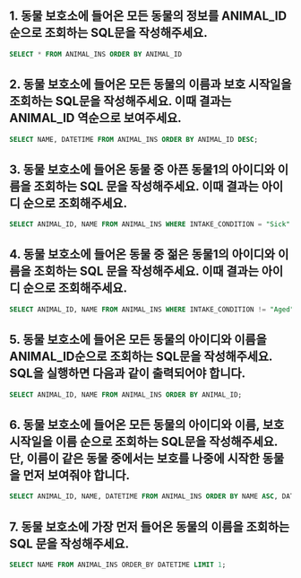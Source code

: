 ##  1. 동물 보호소에 들어온 모든 동물의 정보를 ANIMAL_ID순으로 조회하는 SQL문을 작성해주세요. 

```sql
SELECT * FROM ANIMAL_INS ORDER BY ANIMAL_ID
```

## 2. 동물 보호소에 들어온 모든 동물의 이름과 보호 시작일을 조회하는 SQL문을 작성해주세요. 이때 결과는 ANIMAL_ID 역순으로 보여주세요. 

```sql
SELECT NAME, DATETIME FROM ANIMAL_INS ORDER BY ANIMAL_ID DESC;
```

## 3. 동물 보호소에 들어온 동물 중 아픈 동물1의 아이디와 이름을 조회하는 SQL 문을 작성해주세요. 이때 결과는 아이디 순으로 조회해주세요.

```sql
SELECT ANIMAL_ID, NAME FROM ANIMAL_INS WHERE INTAKE_CONDITION = "Sick" ORDER BY ANIMAL_ID;
```

## 4. 동물 보호소에 들어온 동물 중 젊은 동물1의 아이디와 이름을 조회하는 SQL 문을 작성해주세요. 이때 결과는 아이디 순으로 조회해주세요.

```sql
SELECT ANIMAL_ID, NAME FROM ANIMAL_INS WHERE INTAKE_CONDITION != "Aged" ORDER BY ANIMAL_ID;
```

## 5. 동물 보호소에 들어온 모든 동물의 아이디와 이름을 ANIMAL_ID순으로 조회하는 SQL문을 작성해주세요. SQL을 실행하면 다음과 같이 출력되어야 합니다.

```sql
SELECT ANIMAL_ID, NAME FROM ANIMAL_INS ORDER BY ANIMAL_ID;
```

## 6. 동물 보호소에 들어온 모든 동물의 아이디와 이름, 보호 시작일을 이름 순으로 조회하는 SQL문을 작성해주세요. 단, 이름이 같은 동물 중에서는 보호를 나중에 시작한 동물을 먼저 보여줘야 합니다.

```sql
SELECT ANIMAL_ID, NAME, DATETIME FROM ANIMAL_INS ORDER BY NAME ASC, DATATIME DESC;
```

## 7. 동물 보호소에 가장 먼저 들어온 동물의 이름을 조회하는 SQL 문을 작성해주세요.

```SQL
SELECT NAME FROM ANIMAL_INS ORDER_BY DATETIME LIMIT 1;
```